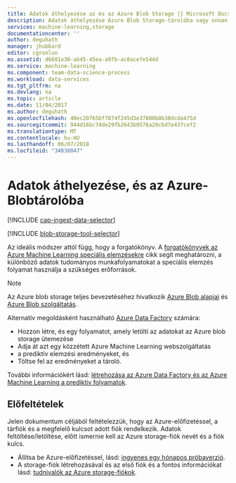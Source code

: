 ```yaml
---
title: Adatok áthelyezése az és az Azure Blob Storage |} Microsoft Docs
description: Adatok áthelyezése Azure Blob Storage-tárolóba vagy onnan máshová
services: machine-learning,storage
documentationcenter: ''
author: deguhath
manager: jhubbard
editor: cgronlun
ms.assetid: d6681e30-ab45-45ea-a9fb-ac8acefe544d
ms.service: machine-learning
ms.component: team-data-science-process
ms.workload: data-services
ms.tgt_pltfrm: na
ms.devlang: na
ms.topic: article
ms.date: 11/04/2017
ms.author: deguhath
ms.openlocfilehash: 40ec20765bf7874f245d3e37800b0b38dcda475d
ms.sourcegitcommit: 944d16bc74de29fb2643b0576a20cbd7e437cef2
ms.translationtype: MT
ms.contentlocale: hu-HU
ms.lasthandoff: 06/07/2018
ms.locfileid: "34838047"
---
```

# <a name="move-data-to-and-from-azure-blob-storage"></a>Adatok áthelyezése, és az Azure-Blobtárolóba
[!INCLUDE [cap-ingest-data-selector](../../../includes/cap-ingest-data-selector.md)]

<!-- just in case, adding this to separate these two include references -->

[!INCLUDE [blob-storage-tool-selector](../../../includes/machine-learning-blob-storage-tool-selector.md)]

Az ideális módszer attól függ, hogy a forgatókönyv. A [forgatókönyvek az Azure Machine Learning speciális elemzésekre](plan-sample-scenarios.md) cikk segít meghatározni, a különböző adatok tudományos munkafolyamatokat a speciális elemzés folyamat használja a szükséges erőforrások.

> [!NOTE]
> Az Azure blob storage teljes bevezetéséhez hivatkozik [Azure Blob alapjai](../../storage/blobs/storage-dotnet-how-to-use-blobs.md) és [Azure Blob szolgáltatás](https://msdn.microsoft.com/library/azure/dd179376.aspx).
> 
> 

Alternatív megoldásként használható [Azure Data Factory](https://azure.microsoft.com/services/data-factory/) számára: 

* Hozzon létre, és egy folyamatot, amely letölti az adatokat az Azure blob storage ütemezése 
* Adja át azt egy közzétett Azure Machine Learning webszolgáltatás 
* a prediktív elemzési eredményeket, és 
* Töltse fel az eredményeket a tároló. 

További információkért lásd: [létrehozása az Azure Data Factory és az Azure Machine Learning a prediktív folyamatok](../../data-factory/v1/data-factory-azure-ml-batch-execution-activity.md).

## <a name="prerequisites"></a>Előfeltételek
Jelen dokumentum céljából feltételezzük, hogy az Azure-előfizetéssel, a tárfiók és a megfelelő kulcsot adott fiók rendelkezik. Adatok feltöltése/letöltése, előtt ismernie kell az Azure storage-fiók nevét és a fiók kulcs.

* Állítsa be Azure-előfizetéssel, lásd: [ingyenes egy hónapos próbaverzió](https://azure.microsoft.com/pricing/free-trial/).
* A storage-fiók létrehozásával és az első fiók és a fontos információkat lásd: [tudnivalók az Azure storage-fiókok](../../storage/common/storage-create-storage-account.md).

